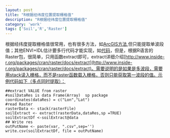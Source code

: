 ```yaml
---
layout: post
title: "R根据经纬度位置提取栅格值"
description: "R根据经纬度位置提取栅格值"
category: 'work'
tags: ['Soil','R','Raster']
---
```


根据经纬度提取栅格值很常用，也有很多方法，如[ArcGIS方法](http://wenku.baidu.com/link?url=wdCsT3NYVKoxXYJdFPfcGBFqY--nw5kO6SkgHd2Rn9FcVcgOsP2AEOiJeWOvFRzzv1I6adNmAKk4iiUr8d-PhvQByr0cF3TQggdloP0gH5e),但只能提取单波段值；其他ENVI+IDL估计要多行代码才能实现，如[代码](http://blog.sina.com.cn/s/blog_942ff76e0102v406.html)，但是，根据R语言的Raster包，很简单，只用函数extract即可，extract详细介绍[http://www.inside-r.org/packages/cran/raster/docs/extract](http://www.inside-r.org/packages/cran/raster/docs/extract)。需要说明的是如果是多波段，需要用stack读入栅格，而不是raster函数载入栅格，否则只能获取第一波段的值。示例代码如下（多点同时提取）：

<!--more-->

    ##extract VALUE from raster 
    #soilDataRes is data Frame(Array)  sp package
    coordinates(dataRes) = c("Lon","Lat")
    #read Raster
    rasterData <- stack(rasterFile)
    soilExtract <- extract(rasterData,dataRes,sp =TRUE)
    soilExtractDf <-soilExtract@data
    ## Write res
    outPutName <- paste(var, ".csv",sep='')
    write.csv(soilExtractDf, file = outPutName)






